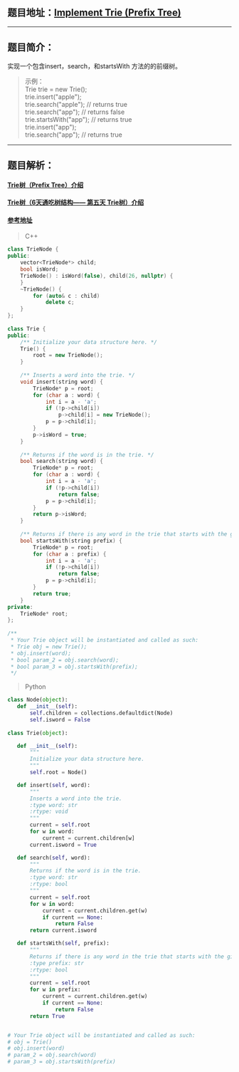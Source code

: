 ## 题目地址：[Implement Trie (Prefix Tree)](https://leetcode.com/problems/implement-trie-prefix-tree/)
--- 
## 题目简介：
实现一个包含insert，search，和startsWith 方法的的前缀树。
> 示例：  
> Trie trie = new Trie();   
> trie.insert("apple");  
> trie.search("apple");   // returns true  
> trie.search("app");     // returns false  
> trie.startsWith("app"); // returns true  
> trie.insert("app");       
> trie.search("app");     // returns true   
---
## 题目解析：  
#### [Trie树（Prefix Tree）介绍](https://blog.csdn.net/lisonglisonglisong/article/details/45584721)
#### [Trie树（6天通吃树结构—— 第五天 Trie树）介绍](https://www.cnblogs.com/huangxincheng/archive/2012/11/25/2788268.html)
#### [参考地址](https://blog.csdn.net/fuxuemingzhu/article/details/79388432)

> C++

```c++
class TrieNode {
public:
    vector<TrieNode*> child;
    bool isWord;
    TrieNode() : isWord(false), child(26, nullptr) {
    }
    ~TrieNode() {
        for (auto& c : child)
            delete c;
    }
};
 
class Trie {
public:
    /** Initialize your data structure here. */
    Trie() {
        root = new TrieNode();
    }
    
    /** Inserts a word into the trie. */
    void insert(string word) {
        TrieNode* p = root;
        for (char a : word) {
            int i = a - 'a';
            if (!p->child[i])
                p->child[i] = new TrieNode();
            p = p->child[i];
        }
        p->isWord = true;
    }
    
    /** Returns if the word is in the trie. */
    bool search(string word) {
        TrieNode* p = root;
        for (char a : word) {
            int i = a - 'a';
            if (!p->child[i])
                return false;
            p = p->child[i];
        }
        return p->isWord;
    }
    
    /** Returns if there is any word in the trie that starts with the given prefix. */
    bool startsWith(string prefix) {
        TrieNode* p = root;
        for (char a : prefix) {
            int i = a - 'a';
            if (!p->child[i])
                return false;
            p = p->child[i];
        }
        return true;
    }
private:
    TrieNode* root;
};
 
/**
 * Your Trie object will be instantiated and called as such:
 * Trie obj = new Trie();
 * obj.insert(word);
 * bool param_2 = obj.search(word);
 * bool param_3 = obj.startsWith(prefix);
 */
```

> Python

 ```python
 class Node(object):
    def __init__(self):
        self.children = collections.defaultdict(Node)
        self.isword = False
        
class Trie(object):
 
    def __init__(self):
        """
        Initialize your data structure here.
        """
        self.root = Node()
 
    def insert(self, word):
        """
        Inserts a word into the trie.
        :type word: str
        :rtype: void
        """
        current = self.root
        for w in word:
            current = current.children[w]
        current.isword = True
 
    def search(self, word):
        """
        Returns if the word is in the trie.
        :type word: str
        :rtype: bool
        """
        current = self.root
        for w in word:
            current = current.children.get(w)
            if current == None:
                return False
        return current.isword
 
    def startsWith(self, prefix):
        """
        Returns if there is any word in the trie that starts with the given prefix.
        :type prefix: str
        :rtype: bool
        """
        current = self.root
        for w in prefix:
            current = current.children.get(w)
            if current == None:
                return False
        return True        
 
 
# Your Trie object will be instantiated and called as such:
# obj = Trie()
# obj.insert(word)
# param_2 = obj.search(word)
# param_3 = obj.startsWith(prefix)
 ```
